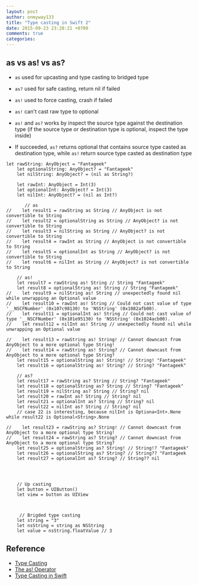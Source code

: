 ```yaml
---
layout: post
author: onmyway133
title: "Type casting in Swift 2"
date: 2015-09-23 23:28:21 +0700
comments: true
categories:
---
```


## as vs as! vs as?
- `as` used for upcasting and type casting to bridged type
- `as?` used for safe casting, return nil if failed
- `as!` used to force casting, crash if failed


- `as!` can't cast raw type to optional
- `as!` and `as?` works by inspect the source type against the destination type (if the source type or destination type is optional, inspect the type inside)
- If succeeded, `as?` returns optional that contains source type casted as destination type, while `as!` return source type casted as destination type

```
let rawString: AnyObject = "Fantageek"
    let optionalString: AnyObject? = "Fantageek"
    let nilString: AnyObject? = (nil as String?)

    let rawInt: AnyObject = Int(3)
    let optionalInt: AnyObject? = Int(3)
    let nilInt: AnyObject? = (nil as Int?)

	   // as
//    let result1 = rawString as String // AnyObject is not convertible to String
//    let result2 = optionalString as String // AnyObject? is not convertible to String
//    let result3 = nilString as String // AnyObject? is not convertible to String
//    let result4 = rawInt as String // AnyObject is not convertible to String
//    let result5 = optionalInt as String // AnyObject? is not convertible to String
//    let result6 = nilInt as String // AnyObject? is not convertible to String

	// as!
    let result7 = rawString as! String // String "Fantageek"
    let result8 = optionalString as! String // String "Fantageek"
//    let result9 = nilString as! String // unexpectedly found nil while unwrapping an Optional value
//    let result10 = rawInt as! String // Could not cast value of type '__NSCFNumber' (0x107c98130) to 'NSString' (0x1082afb00).
//    let result11 = optionalInt as! String // Could not cast value of type '__NSCFNumber' (0x101e95130) to 'NSString' (0x1024acb00).
//    let result12 = nilInt as! String // unexpectedly found nil while unwrapping an Optional value

//    let result13 = rawString as! String! // Cannot downcast from AnyObject to a more optional type String!
//    let result14 = rawString as! String? // Cannot downcast from AnyObject to a more optional type String?
    let result15 = optionalString as! String! // String! "Fantageek"
    let result16 = optionalString as! String? // String? "Fantageek"

    // as?
    let result17 = rawString as? String // String? "Fantageek"
    let result18 = optionalString as? String // String? "Fantageek"
    let result19 = nilString as? String // String? nil
    let result20 = rawInt as? String // String? nil
    let result21 = optionalInt as? String // String? nil
    let result22 = nilInt as? String // String? nil
    // case 22 is interesting, because nilInt is Optiona<Int>.None while result22 is Optional<String>.None

//    let result23 = rawString as? String! // Cannot downcast from AnyObject to a more optional type String!
//    let result24 = rawString as? String? // Cannot downcast from AnyObject to a more optional type String?
    let result25 = optionalString as? String! // String!? "Fantageek"
    let result26 = optionalString as? String? // String?? "Fantageek
    let result27 = optionalInt as? String? // String?? nil




    // Up casting
    let button = UIButton()
    let view = button as UIView



	 // Brigded type casting
    let string = "3"
    let nsString = string as NSString
    let value = nsString.floatValue // 3

```

## Reference
- [Type Casting](https://developer.apple.com/library/prerelease/ios/documentation/Swift/Conceptual/Swift_Programming_Language/TypeCasting.html)
- [The as! Operator](https://developer.apple.com/swift/blog/?id=23)
- [Type Casting in Swift](http://www.codingexplorer.com/type-casting-swift/)
